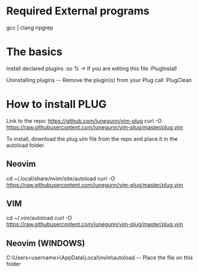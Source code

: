 
# Required External programs
gcc | clang
ripgrep


# The basics
Install declared plugins
 :so %		-> If you are editing this file
 :PlugInstall

 Uninstalling plugins
 -- Remove the plugin(s) from your Plug call
 :PlugClean



# How to install PLUG

Link to the repo:
https://github.com/junegunn/vim-plug
curl -O https://raw.githubusercontent.com/junegunn/vim-plug/master/plug.vim

 To install, download the plug.vim file from the repo and place it in the autoload folder.

 ## Neovim
cd ~/.local/share/nvim/site/autoload
curl -O https://raw.githubusercontent.com/junegunn/vim-plug/master/plug.vim

 ## VIM
cd ~/.vim/autoload
curl -O https://raw.githubusercontent.com/junegunn/vim-plug/master/plug.vim

 ## Neovim (WINDOWS)
 C:\Users\<username>\AppData\Local\nvim\autoload
 -- Place the file on this folder
